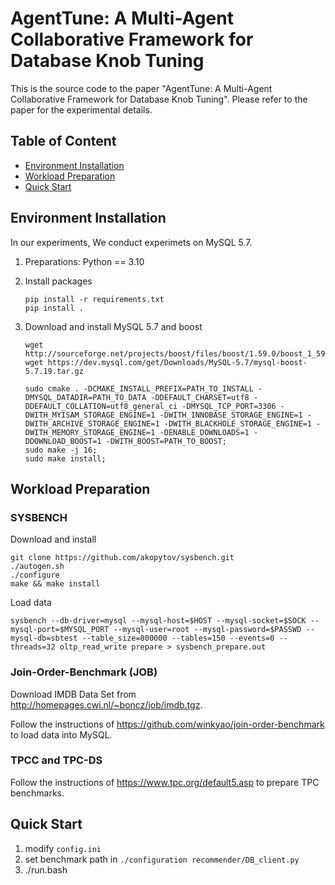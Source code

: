 # AgentTune: A Multi-Agent Collaborative Framework for Database Knob Tuning

This is the source code to the paper "AgentTune: A Multi-Agent Collaborative Framework for Database Knob Tuning". Please refer to the paper for the experimental details.

## Table of Content




* [Environment Installation](https://anonymous.4open.science/r/AgentTune#environment-installation)
* [Workload Preparation](https://anonymous.4open.science/r/AgentTune#workload-preparation)
* [Quick Start](https://anonymous.4open.science/r/AgentTune#Quick-Start)



  



 


## Environment Installation

In our experiments,  We conduct experimets on MySQL 5.7.

1. Preparations: Python == 3.10

2. Install packages

   ```shell
   pip install -r requirements.txt
   pip install .
   ```

3. Download and install MySQL 5.7 and boost

   ```shell
   wget http://sourceforge.net/projects/boost/files/boost/1.59.0/boost_1_59_0.tar.gz
   wget https://dev.mysql.com/get/Downloads/MySQL-5.7/mysql-boost-5.7.19.tar.gz
   
   sudo cmake . -DCMAKE_INSTALL_PREFIX=PATH_TO_INSTALL -DMYSQL_DATADIR=PATH_TO_DATA -DDEFAULT_CHARSET=utf8 -DDEFAULT_COLLATION=utf8_general_ci -DMYSQL_TCP_PORT=3306 -DWITH_MYISAM_STORAGE_ENGINE=1 -DWITH_INNOBASE_STORAGE_ENGINE=1 -DWITH_ARCHIVE_STORAGE_ENGINE=1 -DWITH_BLACKHOLE_STORAGE_ENGINE=1 -DWITH_MEMORY_STORAGE_ENGINE=1 -DENABLE_DOWNLOADS=1 -DDOWNLOAD_BOOST=1 -DWITH_BOOST=PATH_TO_BOOST;
   sudo make -j 16;
   sudo make install;
   ```



## Workload Preparation 

### SYSBENCH

Download and install

```shell
git clone https://github.com/akopytov/sysbench.git
./autogen.sh
./configure
make && make install
```

Load data

```shell
sysbench --db-driver=mysql --mysql-host=$HOST --mysql-socket=$SOCK --mysql-port=$MYSQL_PORT --mysql-user=root --mysql-password=$PASSWD --mysql-db=sbtest --table_size=800000 --tables=150 --events=0 --threads=32 oltp_read_write prepare > sysbench_prepare.out
```

### Join-Order-Benchmark (JOB)

Download IMDB Data Set from http://homepages.cwi.nl/~boncz/job/imdb.tgz.

Follow the instructions of https://github.com/winkyao/join-order-benchmark to load data into MySQL.

### TPCC and TPC-DS
Follow the instructions of https://www.tpc.org/default5.asp to prepare TPC benchmarks.

## Quick Start

1. modify `config.ini`
2. set benchmark path in `./configuration recommender/DB_client.py`
3. ./run.bash